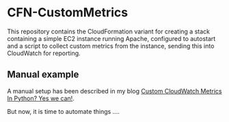 # CFN-CustomMetrics
This repository contains the CloudFormation variant for creating a
stack containing a simple EC2 instance running Apache, configured to
autostart and a script to collect custom metrics from the instance, sending
this into CloudWatch for reporting.

## Manual example
A manual setup has been described in my blog [Custom CloudWatch Metrics In Python? Yes we can!](https://www.syntouch.nl/custom-cloudwatch-metrics-in-python-yes-we-can/).

But now, it is time to automate things ....
